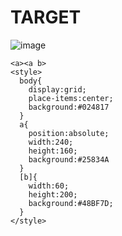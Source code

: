 # TARGET

![image](https://github.com/user-attachments/assets/c867d3e0-5742-4f2b-9a09-a58d95182254)

```
<a><a b>
<style>
  body{
    display:grid;
    place-items:center;
    background:#024817
  }
  a{
    position:absolute;
    width:240;
    height:160;
    background:#25834A
  }
  [b]{
    width:60;
    height:200;
    background:#48BF7D;
  }
</style>
```
